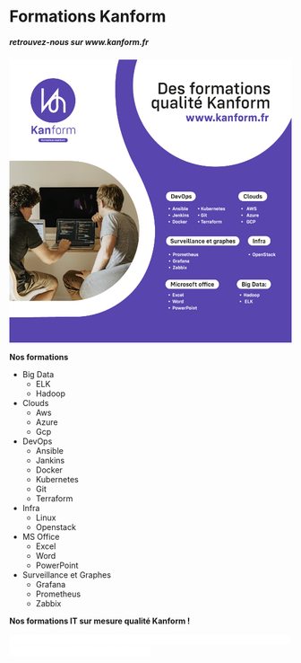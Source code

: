 <h1>Formations Kanform</h1>
<h5>retrouvez-nous sur www.kanform.fr</h5>

![kanform](./Plaquette-marketing.png)

**Nos formations**

- Big Data
  - ELK
  - Hadoop
- Clouds
  - Aws
  - Azure
  - Gcp
- DevOps
  - Ansible
  - Jankins
  - Docker
  - Kubernetes
  - Git
  - Terraform
- Infra
  - Linux
  - Openstack
- MS Office
  - Excel
  - Word
  - PowerPoint
- Surveillance et Graphes
  - Grafana
  - Prometheus
  - Zabbix

__Nos formations IT sur mesure qualité Kanform !__



<span style="color: white; background-color: white">
<sup>Certifié Qualiopi, Datadock
Keywords: formations, organisme de formation, formation en ile de france, certification cncf, Linux foundation
</sup></span>
